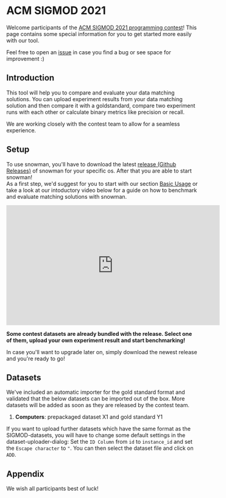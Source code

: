 # ACM SIGMOD 2021

Welcome participants of the [ACM SIGMOD 2021 programming contest](https://dbgroup.ing.unimore.it/sigmod21contest/)! This page contains some special information for you to get
started more easily with our tool.

Feel free to open an [issue](https://github.com/HPI-Information-Systems/snowman/issues/new/choose) in case you find a bug or see space for improvement :)

## Introduction

This tool will help you to compare and evaluate your data matching solutions. You can upload experiment results from
your data matching solution and then compare it with a goldstandard, compare two experiment runs with each other or
calculate binary metrics like precision or recall.

We are working closely with the contest team to allow for a seamless experience.

## Setup

To use snowman, you'll have to download the latest [release (Github Releases)](https://github.com/HPI-Information-Systems/snowman/releases) of
snowman for your specific os. After that you are able to start snowman!  
As a first step, we'd suggest for you to start with our section [Basic Usage](/basic_usage/introduction) or take a look at our intoductory video below
for a guide on how to benchmark and evaluate matching solutions with snowman.

<iframe width="560" height="315" src="https://www.youtube-nocookie.com/embed/wuJkkIByXjw" frameborder="0" allow="accelerometer; autoplay; clipboard-write; encrypted-media; gyroscope; picture-in-picture" allowfullscreen></iframe>

**Some contest datasets are already bundled with the release. Select one of them, upload your own experiment result and
start benchmarking!**

In case you'll want to upgrade later on, simply download the newest release and you're ready to go!

## Datasets

We've included an automatic importer for the gold standard format and validated that the below datasets can be imported
out of the box. More datasets will be added as soon as they are released by the contest team.

1. **Computers**: prepackaged dataset X1 and gold standard Y1

If you want to upload further datasets which have the same format as the SIGMOD-datasets, you will have to change some default settings 
in the dataset-uploader-dialog: Set the ```ID Column``` from ```id``` to ```instance_id``` and set the ```Escape character``` to ```"```. You can then select the dataset file and click on ```ADD```.

## Appendix

We wish all participants best of luck!
